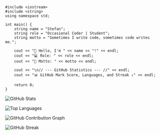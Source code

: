 ```
#include <iostream>
#include <string>
using namespace std;

int main() {
    string name = "Stefan";
    string role = "Occasional Coder | Student";
    string motto = "Sometimes I write code, sometimes code writes me.";

    cout << "👋 Hello, I'm " << name << "!" << endl;
    cout << "💻 Role: " << role << endl;
    cout << "💬 Motto: " << motto << endl;

    cout << "\n// --- GitHub Statistics --- //" << endl;
    cout << "📊 GitHub Mark Score, Languages, and Streak ↓" << endl;

    return 0;
}

```

![GitHub Stats](https://github-readme-stats.vercel.app/api?username=24stefan&show_icons=true&theme=dracula&hide_border=true)

![Top Languages](https://github-readme-stats.vercel.app/api/top-langs/?username=24stefan&layout=compact&theme=dracula&hide_border=true)

![GitHub Contribution Graph](https://github-readme-activity-graph.vercel.app/graph?username=24stefan&theme=dracula&hide_border=true)


![GitHub Streak](https://streak-stats.demolab.com?user=24stefan&theme=dracula&hide_border=true)
